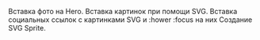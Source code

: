 Вставка фото на Hero.
Вставка картинок при помощи SVG.
Вставка социальных ссылок с картинками SVG и :hower :focus на них
Создание SVG Sprite.
